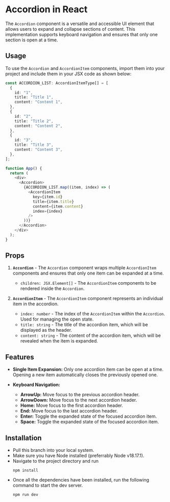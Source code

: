 # Accordion in React

The `Accordion` component is a versatile and accessible UI element that allows users to expand and collapse sections of content. This implementation supports keyboard navigation and ensures that only one section is open at a time.

## Usage

To use the `Accordion` and `AccordionItem` components, import them into your project and include them in your JSX code as shown below:

```typescript
const ACCORDION_LIST: AccordionItemType[] = [
  {
    id: "1",
    title: "Title 1",
    content: "Content 1",
  },
  {
    id: "2",
    title: "Title 2",
    content: "Content 2",
  },
  {
    id: "3",
    title: "Title 3",
    content: "Content 3",
  },
];

function App() {
  return (
    <div>
      <Accordion>
        {ACCORDION_LIST.map((item, index) => (
          <AccordionItem
            key={item.id}
            title={item.title}
            content={item.content}
            index={index}
          />
        ))}
      </Accordion>
    </div>
  );
}
```

## Props

1. **`Accordion`** - The `Accordion` component wraps multiple `AccordionItem` components and ensures that only one item can be expanded at a time.

   - `children: JSX.Element[]` - The `AccordionItem` components to be rendered inside the `Accordion`.

2. **`AccordionItem`** - The `AccordionItem` component represents an individual item in the accordion.
   - `index: number` - The index of the `AccordionItem` within the `Accordion`. Used for managing the open state.
   - `title: string` - The title of the accordion item, which will be displayed as the header.
   - `content: string` - The content of the accordion item, which will be revealed when the item is expanded.

## Features

- **Single Item Expansion:** Only one accordion item can be open at a time. Opening a new item automatically closes the previously opened one.
- **Keyboard Navigation:**

  - **ArrowUp:** Move focus to the previous accordion header.
  - **ArrowDown:** Move focus to the next accordion header.
  - **Home:** Move focus to the first accordion header.
  - **End:** Move focus to the last accordion header.
  - **Enter:** Toggle the expanded state of the focused accordion item.
  - **Space:** Toggle the expanded state of the focused accordion item.

## Installation

- Pull this branch into your local system.
- Make sure you have Node installed (preferrably Node v18.17.1).
- Navigate to the project directory and run
  ```
  npm install
  ```
- Once all the dependencies have been installed, run the following command to start the dev server.
  ```
  npm run dev
  ```
